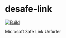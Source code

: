 # desafe-link

[![Build](https://github.com/mikesprague/desafe-link/actions/workflows/build-and-deploy.yml/badge.svg)](https://github.com/mikesprague/desafe-link/actions/workflows/build-and-deploy.yml)

Microsoft Safe Link Unfurler
